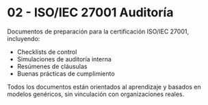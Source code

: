 # 02 - ISO/IEC 27001 Auditoría

Documentos de preparación para la certificación ISO/IEC 27001, incluyendo:

- Checklists de control
- Simulaciones de auditoría interna
- Resúmenes de cláusulas
- Buenas prácticas de cumplimiento

Todos los documentos están orientados al aprendizaje y basados en modelos genéricos, sin vinculación con organizaciones reales.

